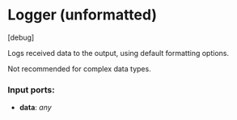 # Logger (unformatted)

[debug]

Logs received data to the output, using default formatting options.

Not recommended for complex data types.

### Input ports:

* __data__: _any_



